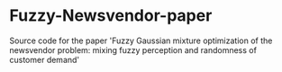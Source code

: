 # Fuzzy-Newsvendor-paper
Source code for the paper 'Fuzzy Gaussian mixture optimization of the newsvendor problem:  mixing fuzzy perception and randomness of customer demand'
